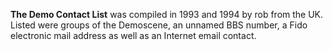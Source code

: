 **The Demo Contact List** was compiled in 1993 and 1994 by rob from the UK. Listed were groups of the Demoscene, an unnamed BBS number, a Fido electronic mail address as well as an Internet email contact.